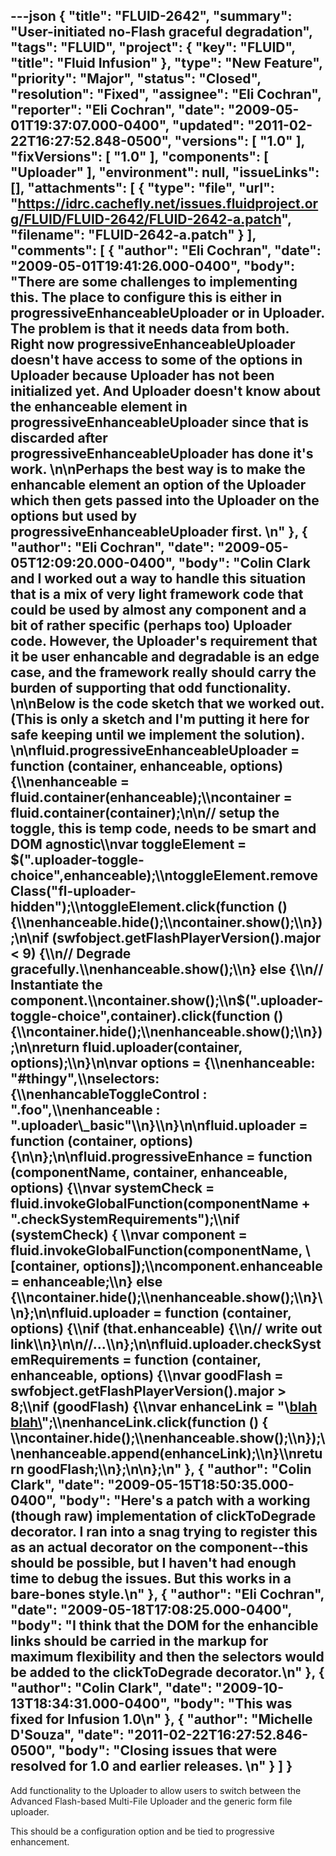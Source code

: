---json
{
  "title": "FLUID-2642",
  "summary": "User-initiated no-Flash graceful degradation",
  "tags": "FLUID",
  "project": {
    "key": "FLUID",
    "title": "Fluid Infusion"
  },
  "type": "New Feature",
  "priority": "Major",
  "status": "Closed",
  "resolution": "Fixed",
  "assignee": "Eli Cochran",
  "reporter": "Eli Cochran",
  "date": "2009-05-01T19:37:07.000-0400",
  "updated": "2011-02-22T16:27:52.848-0500",
  "versions": [
    "1.0"
  ],
  "fixVersions": [
    "1.0"
  ],
  "components": [
    "Uploader"
  ],
  "environment": null,
  "issueLinks": [],
  "attachments": [
    {
      "type": "file",
      "url": "https://idrc.cachefly.net/issues.fluidproject.org/FLUID/FLUID-2642/FLUID-2642-a.patch",
      "filename": "FLUID-2642-a.patch"
    }
  ],
  "comments": [
    {
      "author": "Eli Cochran",
      "date": "2009-05-01T19:41:26.000-0400",
      "body": "There are some challenges to implementing this. The place to configure this is either in progressiveEnhanceableUploader or in Uploader. The problem is that it needs data from both. Right now progressiveEnhanceableUploader doesn't have access to some of the options in Uploader because Uploader has not been initialized yet. And Uploader doesn't know about the enhanceable element in progressiveEnhanceableUploader since that is discarded after progressiveEnhanceableUploader has done it's work.&#x20;\n\nPerhaps the best way is to make the enhancable element an option of the Uploader which then gets passed into the Uploader on the options but used by progressiveEnhanceableUploader first.&#x20;\n"
    },
    {
      "author": "Eli Cochran",
      "date": "2009-05-05T12:09:20.000-0400",
      "body": "Colin Clark and I worked out a way to handle this situation that is a mix of very light framework code that could be used by almost any component and a bit of rather specific (perhaps too) Uploader code. However, the Uploader's requirement that it be user enhancable and degradable is an edge case, and the framework really should carry the burden of supporting that odd functionality.&#x20;\n\nBelow is the code sketch that we worked out. (This is only a sketch and I'm putting it here for safe keeping until we implement the solution).&#x20;\n\nfluid.progressiveEnhanceableUploader = function (container, enhanceable, options) {\\\nenhanceable = fluid.container(enhanceable);\\\ncontainer = fluid.container(container);\n\n// setup the toggle, this is temp code, needs to be smart and DOM agnostic\\\nvar toggleElement = $(\".uploader-toggle-choice\",enhanceable);\\\ntoggleElement.removeClass(\"fl-uploader-hidden\");\\\ntoggleElement.click(function () {\\\nenhanceable.hide();\\\ncontainer.show();\\\n});\n\nif (swfobject.getFlashPlayerVersion().major < 9) {\\\n// Degrade gracefully.\\\nenhanceable.show();\\\n} else {\\\n// Instantiate the component.\\\ncontainer.show();\\\n$(\".uploader-toggle-choice\",container).click(function () {\\\ncontainer.hide();\\\nenhanceable.show();\\\n});\n\nreturn fluid.uploader(container, options);\\\n}\n\nvar options = {\\\nenhanceable: \"#thingy\",\\\nselectors: {\\\nenhancableToggleControl : \".foo\",\\\nenhanceable : \".uploader\\_basic\"\\\n}\\\n}\n\nfluid.uploader = function (container, options) {\n\n};\n\nfluid.progressiveEnhance = function (componentName, container, enhanceable, options) {\\\nvar systemCheck = fluid.invokeGlobalFunction(componentName + \".checkSystemRequirements\");\\\nif (systemCheck) {        \\\nvar component = fluid.invokeGlobalFunction(componentName, \\[container, options]);\\\ncomponent.enhanceable = enhanceable;\\\n} else {\\\ncontainer.hide();\\\nenhanceable.show();\\\n}\\\n};\n\nfluid.uploader = function (container, options) {\\\nif (that.enhanceable) {\\\n// write out link\\\n}\n\n//...\\\n};\n\nfluid.uploader.checkSystemRequirements = function (container, enhanceable, options) {\\\nvar goodFlash = swfobject.getFlashPlayerVersion().major > 8;\\\nif (goodFlash) {\\\nvar enhanceLink = \"\\<a href='#'>blah blah\\</a>\";\\\nenhanceLink.click(function () { \\\ncontainer.hide();\\\nenhanceable.show();\\\n});\\\nenhanceable.append(enhanceLink);\\\n}\\\nreturn goodFlash;\\\n};\n\n};\n"
    },
    {
      "author": "Colin Clark",
      "date": "2009-05-15T18:50:35.000-0400",
      "body": "Here's a patch with a working (though raw) implementation of clickToDegrade decorator. I ran into a snag trying to register this as an actual decorator on the component--this should be possible, but I haven't had enough time to debug the issues. But this works in a bare-bones style.\n"
    },
    {
      "author": "Eli Cochran",
      "date": "2009-05-18T17:08:25.000-0400",
      "body": "I think that the DOM for the enhancible links should be carried in the markup for maximum flexibility and then the selectors would be added to the clickToDegrade decorator.\n"
    },
    {
      "author": "Colin Clark",
      "date": "2009-10-13T18:34:31.000-0400",
      "body": "This was fixed for Infusion 1.0\n"
    },
    {
      "author": "Michelle D'Souza",
      "date": "2011-02-22T16:27:52.846-0500",
      "body": "Closing issues that were resolved for 1.0 and earlier releases.&#x20;\n"
    }
  ]
}
---
Add functionality to the Uploader to allow users to switch between the Advanced Flash-based Multi-File Uploader and the generic form file uploader.

This should be a configuration option and be tied to progressive enhancement.&#x20;

        